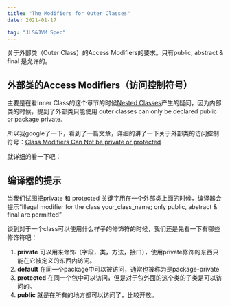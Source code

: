 ```yaml
---
title: "The Modifiers for Outer Classes" 
date: 2021-01-17

tag: "JLS&JVM Spec"
---
```


关于外部类（Outer Class）的Access Modifiers的要求。只有public, abstract & final 是允许的。

<!--more-->


## 外部类的Access Modifiers（访问控制符号）

主要是在看Inner Class的这个章节的时候[Nested Classes](https://docs.oracle.com/javase/tutorial/java/javaOO/nested.html)产生的疑问，因为内部类的时候，提到了外部类只能使用 outer classes can only be declared public or package private.

所以我google了一下，看到了一篇文章，详细的讲了一下关于外部类的访问控制符号：[Class Modifiers Can Not be private or protected](https://www.programmingmitra.com/2016/10/why-a-java-class-can-not-be-private-or-protected.html)

就详细的看一下吧：


## 编译器的提示

当我们试图把private 和 protected 关键字用在一个外部类上面的时候，编译器会提示“Illegal modifier for the class your_class_name; only public, abstract & final are permitted”

谈到对于一个class可以使用什么样子的修饰符的时候，我们还是先看一下有哪些修饰符吧：

1. **private** 可以用来修饰（字段，类，方法，接口），使用private修饰的东西只能在它被定义的东西内访问。
2. **default** 在同一个package中可以被访问，通常也被称为是package-private
3. **protected** 在同一个包中可以访问，但是对于包外面的这个类的子类是可以访问的。
4. **public** 就是在所有的地方都可以访问了，比较开放。
